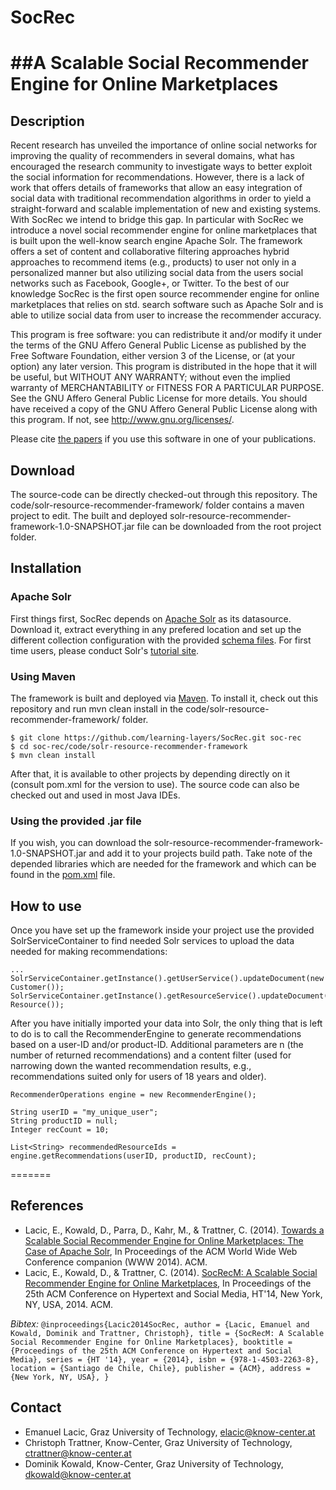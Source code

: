 SocRec 
======

##A Scalable Social Recommender Engine for Online Marketplaces
=========================

## Description
Recent research has unveiled the importance of online social networks for improving the quality of recommenders in several domains, what has encouraged the research community to investigate ways to better exploit the social information for recommendations. However, there is a lack of work that offers details of frameworks that allow an easy integration of social data with traditional recommendation algorithms in order to yield a straight-forward and scalable implementation of new and existing systems. With SocRec we intend to bridge this gap. In particular with SocRec we introduce a novel social recommender engine for online marketplaces that is built upon the well-know search engine Apache Solr. The framework offers a set of content and collaborative filtering approaches hybrid approaches to recommend items (e.g., products) to user not only in a personalized manner but also utilizing social data from the users social networks such as Facebook, Google+, or Twitter. To the best of our knowledge SocRec is the first open source recommender engine for online marketplaces that relies on
std. search software such as Apache Solr and is able to utilize social data from user to increase the recommender accuracy.


This program is free software: you can redistribute it and/or modify it under the terms of the GNU Affero General Public License as published by the Free Software Foundation, either version 3 of the License, or (at your option) any later version.
This program is distributed in the hope that it will be useful, but WITHOUT ANY WARRANTY; without even the implied warranty of MERCHANTABILITY or FITNESS FOR A PARTICULAR PURPOSE.  See the GNU Affero General Public License for more details.
You should have received a copy of the GNU Affero General Public License along with this program.  If not, see <http://www.gnu.org/licenses/>.

Please cite [the papers](https://github.com/lacic/solr-resource-recommender#references) if you use this software in one of your publications.

## Download

The source-code can be directly checked-out through this repository. The code/solr-resource-recommender-framework/ folder contains a maven project to edit. The built and deployed solr-resource-recommender-framework-1.0-SNAPSHOT.jar file can be downloaded from the root project folder. 

## Installation

### Apache Solr

First things first, SocRec depends on [Apache Solr](http://lucene.apache.org/solr/) as its datasource. Download it, extract everything in any prefered location and set up the different collection configuration with the provided [schema files](https://github.com/lacic/solr-resource-recommender/tree/master/resources/solr-schemas). For first time users, please conduct Solr's [tutorial site](http://lucene.apache.org/solr/4_7_2/tutorial.html).


### Using Maven

The framework is built and deployed via [Maven](http://maven.apache.org/). To install it, check out this repository and run mvn clean install in the code/solr-resource-recommender-framework/ folder. 

```
$ git clone https://github.com/learning-layers/SocRec.git soc-rec
$ cd soc-rec/code/solr-resource-recommender-framework
$ mvn clean install
```

After that, it is available to other projects by depending directly on it (consult pom.xml for the version to use). The source code can also be checked out and used in most Java IDEs.

### Using the provided .jar file

If you wish, you can download the solr-resource-recommender-framework-1.0-SNAPSHOT.jar and add it to your projects build path. Take note of the depended libraries which are needed for the framework and which can be found in the [pom.xml](https://github.com/learning-layers/SocRec/blob/master/code/solr-resource-recommender-framework/pom.xml) file.

## How to use

Once you have set up the framework inside your project use the provided SolrServiceContainer to find needed Solr services to upload the data needed for making recommendations:

```
...
SolrServiceContainer.getInstance().getUserService().updateDocument(new Customer());
SolrServiceContainer.getInstance().getResourceService().updateDocument(new Resource());
```

After you have initially imported your data into Solr, the only thing that is left to do is to call the RecommenderEngine to generate recommendations based on a user-ID and/or product-ID. Additional parameters are n (the number of returned recommendations) and a content filter (used for narrowing down the wanted recommendation results, e.g., recommendations suited only for users of 18 years and older).

```
RecommenderOperations engine = new RecommenderEngine();

String userID = "my_unique_user";
String productID = null;
Integer recCount = 10;

List<String> recommendedResourceIds = engine.getRecommendations(userID, productID, recCount);
```


=======


## References
* Lacic, E., Kowald, D., Parra, D., Kahr, M., & Trattner, C. (2014). [Towards a Scalable Social Recommender Engine for Online Marketplaces: The Case of Apache Solr](http://www.christophtrattner.info/pubs/ws12srs11.pdf), In Proceedings of the ACM World Wide Web Conference companion (WWW 2014). ACM.
* Lacic, E., Kowald, D., & Trattner, C. (2014). [SocRecM: A Scalable Social Recommender Engine for Online Marketplaces](http://www.christophtrattner.info/pubs/ht245-lacic.pdf), In Proceedings of the 25th ACM Conference on Hypertext and Social Media, HT'14, New York, NY, USA, 2014. ACM.

_Bibtex:_
`@inproceedings{Lacic2014SocRec,
 author = {Lacic, Emanuel and Kowald, Dominik and Trattner, Christoph},
 title = {SocRecM: A Scalable Social Recommender Engine for Online Marketplaces},
 booktitle = {Proceedings of the 25th ACM Conference on Hypertext and Social Media},
 series = {HT '14},
 year = {2014},
 isbn = {978-1-4503-2263-8},
 location = {Santiago de Chile, Chile},
 publisher = {ACM},
 address = {New York, NY, USA},
}`

## Contact
* Emanuel Lacic, Graz University of Technology, elacic@know-center.at
* Christoph Trattner, Know-Center, Graz University of Technology, ctrattner@know-center.at
* Dominik Kowald, Know-Center, Graz University of Technology, dkowald@know-center.at


